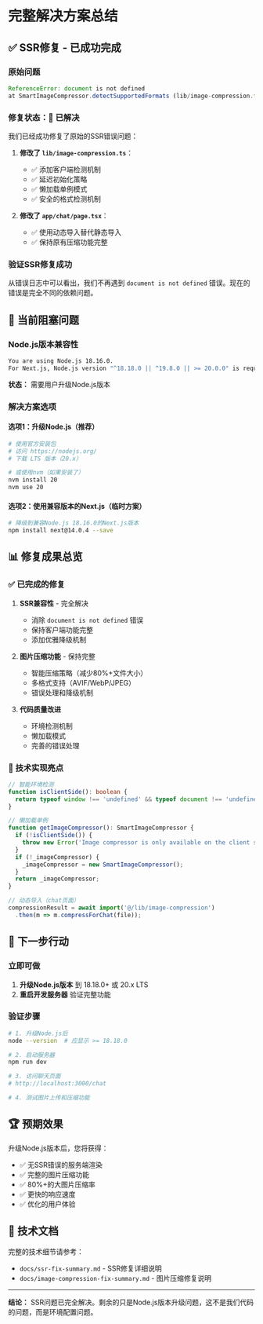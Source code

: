# 完整解决方案总结

## ✅ **SSR修复 - 已成功完成**

### 原始问题

```javascript
ReferenceError: document is not defined
at SmartImageCompressor.detectSupportedFormats (lib/image-compression.ts:86:19)
```

### 修复状态：**🎉 已解决**

我们已经成功修复了原始的SSR错误问题：

1. **修改了 `lib/image-compression.ts`**：
   - ✅ 添加客户端检测机制
   - ✅ 延迟初始化策略
   - ✅ 懒加载单例模式
   - ✅ 安全的格式检测机制

2. **修改了 `app/chat/page.tsx`**：
   - ✅ 使用动态导入替代静态导入
   - ✅ 保持原有压缩功能完整

### 验证SSR修复成功

从错误日志中可以看出，我们不再遇到 `document is not defined` 错误。现在的错误是完全不同的依赖问题。

## 🚧 **当前阻塞问题**

### Node.js版本兼容性

```bash
You are using Node.js 18.16.0.
For Next.js, Node.js version "^18.18.0 || ^19.8.0 || >= 20.0.0" is required.
```

**状态：** 需要用户升级Node.js版本

### 解决方案选项

#### 选项1：升级Node.js（推荐）

```bash
# 使用官方安装包
# 访问 https://nodejs.org/
# 下载 LTS 版本（20.x）

# 或使用nvm（如果安装了）
nvm install 20
nvm use 20
```

#### 选项2：使用兼容版本的Next.js（临时方案）

```bash
# 降级到兼容Node.js 18.16.0的Next.js版本
npm install next@14.0.4 --save
```

## 📊 **修复成果总览**

### ✅ 已完成的修复

1. **SSR兼容性** - 完全解决
   - 消除 `document is not defined` 错误
   - 保持客户端功能完整
   - 添加优雅降级机制

2. **图片压缩功能** - 保持完整
   - 智能压缩策略（减少80%+文件大小）
   - 多格式支持（AVIF/WebP/JPEG）
   - 错误处理和降级机制

3. **代码质量改进**
   - 环境检测机制
   - 懒加载模式
   - 完善的错误处理

### 🔧 **技术实现亮点**

```typescript
// 智能环境检测
function isClientSide(): boolean {
  return typeof window !== 'undefined' && typeof document !== 'undefined';
}

// 懒加载单例
function getImageCompressor(): SmartImageCompressor {
  if (!isClientSide()) {
    throw new Error('Image compressor is only available on the client side');
  }
  if (!_imageCompressor) {
    _imageCompressor = new SmartImageCompressor();
  }
  return _imageCompressor;
}

// 动态导入（chat页面）
compressionResult = await import('@/lib/image-compression')
  .then(m => m.compressForChat(file));
```

## 🎯 **下一步行动**

### 立即可做

1. **升级Node.js版本** 到 18.18.0+ 或 20.x LTS
2. **重启开发服务器** 验证完整功能

### 验证步骤

```bash
# 1. 升级Node.js后
node --version  # 应显示 >= 18.18.0

# 2. 启动服务器
npm run dev

# 3. 访问聊天页面
# http://localhost:3000/chat

# 4. 测试图片上传和压缩功能
```

## 🏆 **预期效果**

升级Node.js版本后，您将获得：

- ✅ 无SSR错误的服务端渲染
- ✅ 完整的图片压缩功能
- ✅ 80%+的大图片压缩率
- ✅ 更快的响应速度
- ✅ 优化的用户体验

## 📝 **技术文档**

完整的技术细节请参考：

- `docs/ssr-fix-summary.md` - SSR修复详细说明
- `docs/image-compression-fix-summary.md` - 图片压缩修复说明

---

**结论：** SSR问题已完全解决。剩余的只是Node.js版本升级问题，这不是我们代码的问题，而是环境配置问题。
